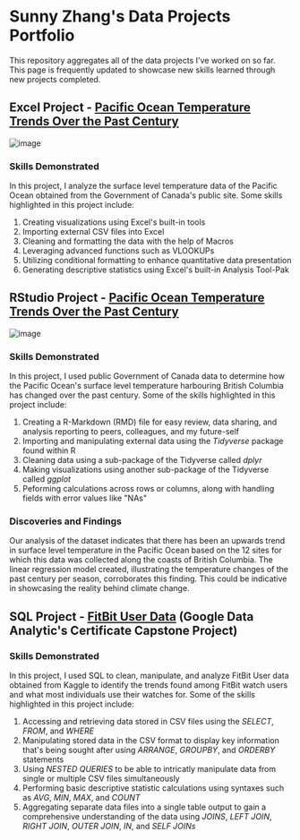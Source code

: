 # Sunny Zhang's Data Projects Portfolio
This repository aggregates all of the data projects I've worked on so far. This page is frequently updated to showcase new skills learned through new projects completed. 

## Excel Project - [Pacific Ocean Temperature Trends Over the Past Century](https://github.com/sunnyszhang/ExcelAnalysis/blob/main/Project%202%20-%20Ocean%20Temperature%20and%20Salinity%20in%20British%20Columbia%20-%20Journal.pdf)
![image](https://github.com/sunnyszhang/DataProjectsPortfolio/assets/73503098/54a44a84-781b-4d48-9740-dfaad723f1f6)
### Skills Demonstrated
In this project, I analyze the surface level temperature data of the Pacific Ocean obtained from the Government of Canada's public site. Some skills highlighted in this project include:
  1. Creating visualizations using Excel's built-in tools
  2. Importing external CSV files into Excel
  3. Cleaning and formatting the data with the help of Macros
  4. Leveraging advanced functions such as VLOOKUPs
  5. Utilizing conditional formatting to enhance quantitative data presentation
  6. Generating descriptive statistics using Excel's built-in Analysis Tool-Pak

## RStudio Project - [Pacific Ocean Temperature Trends Over the Past Century](https://github.com/sunnyszhang/RStudio/blob/main/Pacific%20Ocean%20Temperature%20Trend%20Past%20Century%20-%20RStudio.pdf)
![image](https://github.com/sunnyszhang/DataProjectsPortfolio/assets/73503098/214b6d02-6db8-4e54-a81a-1a419b70ba4d)

### Skills Demonstrated
In this project, I used public Government of Canada data to determine how the Pacific Ocean's surface level temperature harbouring British Columbia has changed over the past century. Some of the skills highlighted in this project include:
  1. Creating a R-Markdown (RMD) file for easy review, data sharing, and analysis reporting to peers, colleagues, and my future-self
  2. Importing and manipulating external data using the *Tidyverse* package found within R
  3. Cleaning data using a sub-package of the Tidyverse called *dplyr*
  4. Making visualizations using another sub-package of the Tidyverse called *ggplot*
  5. Peforming calculations across rows or columns, along with handling fields with error values like "NAs"

### Discoveries and Findings
Our analysis of the dataset indicates that there has been an upwards trend in surface level temperature in the Pacific Ocean based on the 12 sites for which this data was collected along the coasts of British Columbia. The linear regression model created, illustrating the temperature changes of the past century per season, corroborates this finding. This could be indicative in showcasing the reality behind climate change.  

## SQL Project - [FitBit User Data](https://github.com/sunnyszhang/SQL_Project/blob/main/Bellabeats%20SQL%20Notebook%20-%20For%20GitHub.ipynb) (Google Data Analytic's Certificate Capstone Project)
### Skills Demonstrated
In this project, I used SQL to clean, manipulate, and analyze FitBit User data obtained from Kaggle to identify the trends found among FitBit watch users and what most individuals use their watches for. Some of the skills highlighted in this project include:
  1. Accessing and retrieving data stored in CSV files using the *SELECT*, *FROM*, and *WHERE* 
  2. Manipulating stored data in the CSV format to display key information that's being sought after using *ARRANGE*, *GROUPBY*, and *ORDERBY* statements
  3. Using *NESTED QUERIES* to be able to intricatly manipulate data from single or multiple CSV files simultaneously
  4. Performing basic descriptive statistic calculations using syntaxes such as *AVG*, *MIN*, *MAX*, and *COUNT*
  5. Aggregating separate data files into a single table output to gain a comprehensive understanding of the data using *JOINS*, *LEFT JOIN*, *RIGHT JOIN*, *OUTER JOIN*, *IN*, and *SELF JOINs*



 

